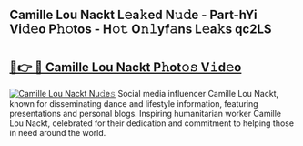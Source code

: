 ## Camille Lou Nackt L𝚎a𝚔ed N𝚞𝚍e - Part-hYi Vi𝚍𝚎o P𝚑𝚘tos - H𝚘𝚝 O𝚗𝚕yf𝚊ns L𝚎a𝚔s qc2LS

# <h2><a href="http://kf8eje.oniu.top/?m=Camille+Lou+Nackt">🔗👉 🔴 Camille Lou Nackt P𝚑ot𝚘𝚜 V𝚒d𝚎o</a></h2>

[![Camille Lou Nackt Nu𝚍e𝚜](https://i.imgur.com/0qMVB7G.gif)](http://kf8eje.oniu.top/?m=Camille+Lou+Nackt)
Social media influencer Camille Lou Nackt, known for disseminating dance and lifestyle information, featuring presentations and personal blogs. Inspiring humanitarian worker Camille Lou Nackt, celebrated for their dedication and commitment to helping those in need around the world.  

